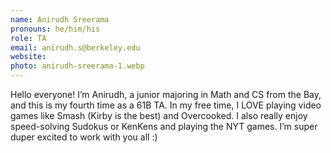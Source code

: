 ```yaml
---
name: Anirudh Sreerama
pronouns: he/him/his
role: TA
email: anirudh.s@berkeley.edu
website: 
photo: anirudh-sreerama-1.webp
---
```


Hello everyone! I’m Anirudh, a junior majoring in Math and CS from the Bay, and this is my fourth time as a 61B TA. In my free time, I LOVE playing video games like Smash (Kirby is the best) and Overcooked. I also really enjoy speed-solving Sudokus or KenKens and playing the NYT games. I’m super duper excited to work with you all :)